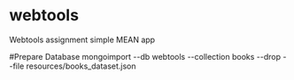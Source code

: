 # webtools
Webtools assignment simple MEAN app

#Prepare Database
mongoimport --db webtools --collection books --drop --file resources/books_dataset.json
